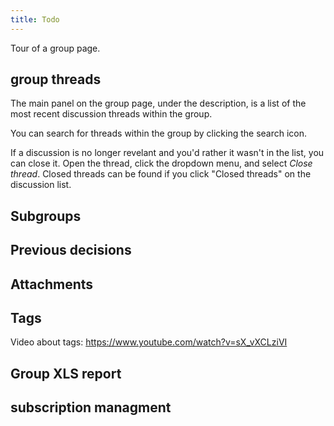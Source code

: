 ```yaml
---
title: Todo
---
```


Tour of a group page.

## group threads
The main panel on the group page, under the description, is a list of the most recent discussion threads within the group.

You can search for threads within the group by clicking the search icon.

If a discussion is no longer revelant and you'd rather it wasn't in the list, you can close it. Open the thread, click the dropdown menu, and select _Close thread_. Closed threads can be found if you click "Closed threads" on the discussion list.

## Subgroups

## Previous decisions

## Attachments

## Tags
Video about tags: https://www.youtube.com/watch?v=sX_vXCLziVI

## Group XLS report

## subscription managment
